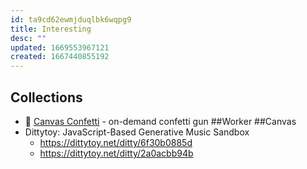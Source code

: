 ```yaml
---
id: ta9cd62ewmjduqlbk6wqpg9
title: Interesting
desc: ""
updated: 1669553967121
created: 1667440855192
---
```


## Collections

- 🎉 [Canvas Confetti](https://github.com/catdad/canvas-confetti) - on-demand confetti gun ##Worker ##Canvas
- Dittytoy: JavaScript-Based Generative Music Sandbox
  - https://dittytoy.net/ditty/6f30b0885d
  - https://dittytoy.net/ditty/2a0acbb94b
